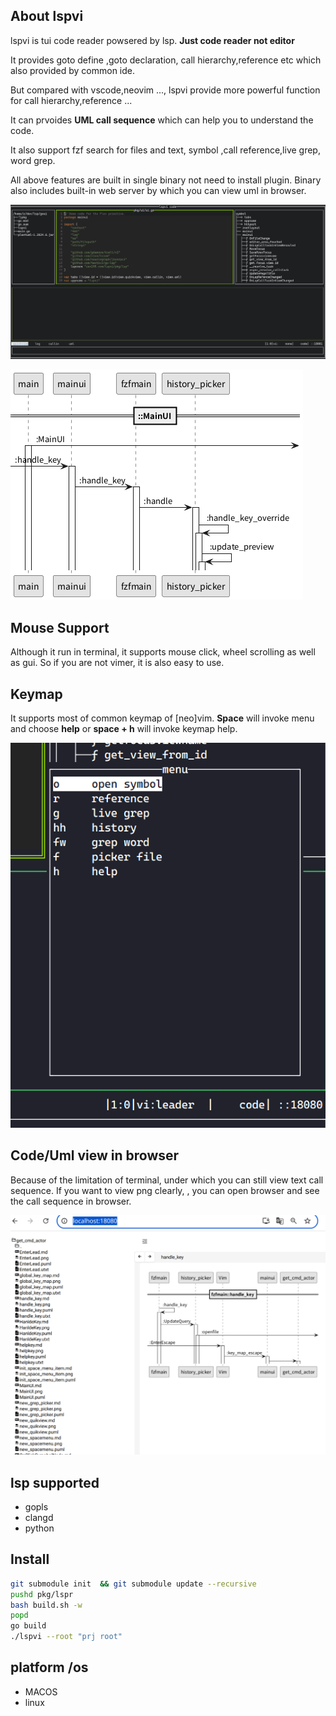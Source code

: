 ## About lspvi

lspvi is tui code reader powsered by lsp. **Just code reader not editor**

It provides goto define ,goto declaration, call hierarchy,reference  etc which also provided by common ide.

But compared with vscode,neovim ..., lspvi provide  more powerful function for call hierarchy,reference ...

It can prvoides **UML call sequence** which can help you to understand the code. 

It also support fzf search for files and text, symbol ,call reference,live grep, word grep. 

All above features are built in single binary not need to install plugin. Binary also includes built-in web server by which you can view uml in browser.

![terminal](screen1.png)

![uml](main.png)
## Mouse Support
Although it run in terminal, it supports mouse click, wheel scrolling as well as gui. So if you are not vimer, it is also easy to use.

## Keymap 
It supports most of common keymap of [neo]vim. **Space** will invoke menu and  choose **help** or   **space + h** will invoke keymap help.

![keymap](keymap.png)

## Code/Uml  view in browser
Because of the limitation of terminal, under which  you can still view text call sequence. If you want to view png clearly, , you can open browser and see the call sequence in browser.

![web](web.png)

## lsp supported
- gopls
- clangd
- python

## Install
~~~sh
git submodule init  && git submodule update --recursive
pushd pkg/lspr
bash build.sh -w
popd
go build
./lspvi --root "prj root"
~~~

## platform /os 
- MACOS 
- linux 


